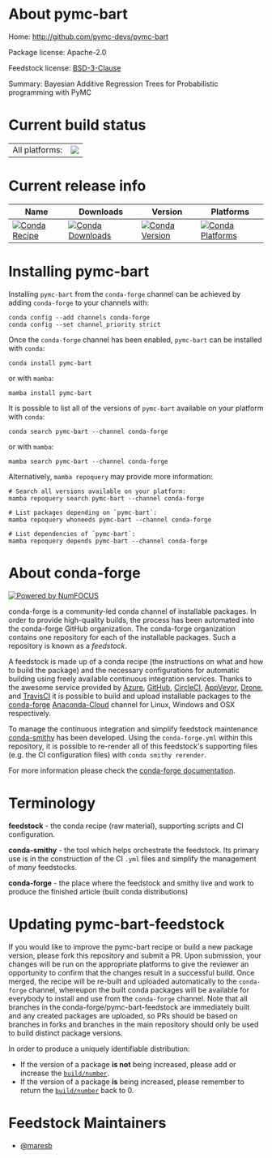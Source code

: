 About pymc-bart
===============

Home: http://github.com/pymc-devs/pymc-bart

Package license: Apache-2.0

Feedstock license: [BSD-3-Clause](https://github.com/conda-forge/pymc-bart-feedstock/blob/main/LICENSE.txt)

Summary: Bayesian Additive Regression Trees for Probabilistic programming with PyMC

Current build status
====================


<table><tr><td>All platforms:</td>
    <td>
      <a href="https://dev.azure.com/conda-forge/feedstock-builds/_build/latest?definitionId=17928&branchName=main">
        <img src="https://dev.azure.com/conda-forge/feedstock-builds/_apis/build/status/pymc-bart-feedstock?branchName=main">
      </a>
    </td>
  </tr>
</table>

Current release info
====================

| Name | Downloads | Version | Platforms |
| --- | --- | --- | --- |
| [![Conda Recipe](https://img.shields.io/badge/recipe-pymc--bart-green.svg)](https://anaconda.org/conda-forge/pymc-bart) | [![Conda Downloads](https://img.shields.io/conda/dn/conda-forge/pymc-bart.svg)](https://anaconda.org/conda-forge/pymc-bart) | [![Conda Version](https://img.shields.io/conda/vn/conda-forge/pymc-bart.svg)](https://anaconda.org/conda-forge/pymc-bart) | [![Conda Platforms](https://img.shields.io/conda/pn/conda-forge/pymc-bart.svg)](https://anaconda.org/conda-forge/pymc-bart) |

Installing pymc-bart
====================

Installing `pymc-bart` from the `conda-forge` channel can be achieved by adding `conda-forge` to your channels with:

```
conda config --add channels conda-forge
conda config --set channel_priority strict
```

Once the `conda-forge` channel has been enabled, `pymc-bart` can be installed with `conda`:

```
conda install pymc-bart
```

or with `mamba`:

```
mamba install pymc-bart
```

It is possible to list all of the versions of `pymc-bart` available on your platform with `conda`:

```
conda search pymc-bart --channel conda-forge
```

or with `mamba`:

```
mamba search pymc-bart --channel conda-forge
```

Alternatively, `mamba repoquery` may provide more information:

```
# Search all versions available on your platform:
mamba repoquery search pymc-bart --channel conda-forge

# List packages depending on `pymc-bart`:
mamba repoquery whoneeds pymc-bart --channel conda-forge

# List dependencies of `pymc-bart`:
mamba repoquery depends pymc-bart --channel conda-forge
```


About conda-forge
=================

[![Powered by
NumFOCUS](https://img.shields.io/badge/powered%20by-NumFOCUS-orange.svg?style=flat&colorA=E1523D&colorB=007D8A)](https://numfocus.org)

conda-forge is a community-led conda channel of installable packages.
In order to provide high-quality builds, the process has been automated into the
conda-forge GitHub organization. The conda-forge organization contains one repository
for each of the installable packages. Such a repository is known as a *feedstock*.

A feedstock is made up of a conda recipe (the instructions on what and how to build
the package) and the necessary configurations for automatic building using freely
available continuous integration services. Thanks to the awesome service provided by
[Azure](https://azure.microsoft.com/en-us/services/devops/), [GitHub](https://github.com/),
[CircleCI](https://circleci.com/), [AppVeyor](https://www.appveyor.com/),
[Drone](https://cloud.drone.io/welcome), and [TravisCI](https://travis-ci.com/)
it is possible to build and upload installable packages to the
[conda-forge](https://anaconda.org/conda-forge) [Anaconda-Cloud](https://anaconda.org/)
channel for Linux, Windows and OSX respectively.

To manage the continuous integration and simplify feedstock maintenance
[conda-smithy](https://github.com/conda-forge/conda-smithy) has been developed.
Using the ``conda-forge.yml`` within this repository, it is possible to re-render all of
this feedstock's supporting files (e.g. the CI configuration files) with ``conda smithy rerender``.

For more information please check the [conda-forge documentation](https://conda-forge.org/docs/).

Terminology
===========

**feedstock** - the conda recipe (raw material), supporting scripts and CI configuration.

**conda-smithy** - the tool which helps orchestrate the feedstock.
                   Its primary use is in the construction of the CI ``.yml`` files
                   and simplify the management of *many* feedstocks.

**conda-forge** - the place where the feedstock and smithy live and work to
                  produce the finished article (built conda distributions)


Updating pymc-bart-feedstock
============================

If you would like to improve the pymc-bart recipe or build a new
package version, please fork this repository and submit a PR. Upon submission,
your changes will be run on the appropriate platforms to give the reviewer an
opportunity to confirm that the changes result in a successful build. Once
merged, the recipe will be re-built and uploaded automatically to the
`conda-forge` channel, whereupon the built conda packages will be available for
everybody to install and use from the `conda-forge` channel.
Note that all branches in the conda-forge/pymc-bart-feedstock are
immediately built and any created packages are uploaded, so PRs should be based
on branches in forks and branches in the main repository should only be used to
build distinct package versions.

In order to produce a uniquely identifiable distribution:
 * If the version of a package **is not** being increased, please add or increase
   the [``build/number``](https://docs.conda.io/projects/conda-build/en/latest/resources/define-metadata.html#build-number-and-string).
 * If the version of a package **is** being increased, please remember to return
   the [``build/number``](https://docs.conda.io/projects/conda-build/en/latest/resources/define-metadata.html#build-number-and-string)
   back to 0.

Feedstock Maintainers
=====================

* [@maresb](https://github.com/maresb/)

